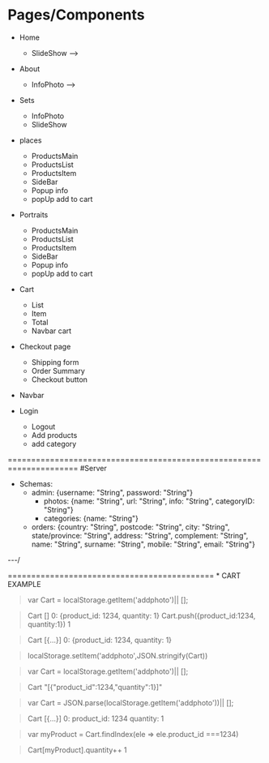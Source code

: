 # Pages/Components
* Home
  * SlideShow  -->
* About

  * InfoPhoto -->
* Sets
  * InfoPhoto
  * SlideShow 
* places
    * ProductsMain
    * ProductsList
    * ProductsItem
    * SideBar
    * Popup info
    * popUp add to cart
* Portraits
    * ProductsMain
    * ProductsList
    * ProductsItem
    * SideBar
    * Popup info
    * popUp add to cart
* Cart
  * List
  * Item
  * Total
  * Navbar cart
* Checkout page
  * Shipping form
  * Order Summary
  * Checkout button 
* Navbar
* Login
  * Logout
  * Add products
  * add category

=====================================================================
#Server
* Schemas:
   * admin: {username: "String", password: "String"}
      * photos: {name: "String", url: "String", info: "String", categoryID: "String"}
      * categories: {name: "String"}
   * orders: {country: "String", postcode: "String", city: "String", state/province: "String", address: "String", complement: "String", name: "String", surname: "String", mobile: "String", email: "String"}

---/



============================================
    * CART EXAMPLE

>var Cart = localStorage.getItem('addphoto')|| [];

>Cart
[]
0: {product_id: 1234, quantity: 1}
>Cart.push({product_id:1234, quantity:1})
1

>Cart
[{…}]
0: {product_id: 1234, quantity: 1}

>localStorage.setItem('addphoto',JSON.stringify(Cart))

>var Cart = localStorage.getItem('addphoto')|| [];

>Cart
"[{"product_id":1234,"quantity":1}]"

>var Cart = JSON.parse(localStorage.getItem('addphoto'))|| [];

>Cart
[{…}]
0: product_id: 1234 quantity: 1


>var myProduct = Cart.findIndex(ele => ele.product_id ===1234)

>Cart[myProduct].quantity++
1